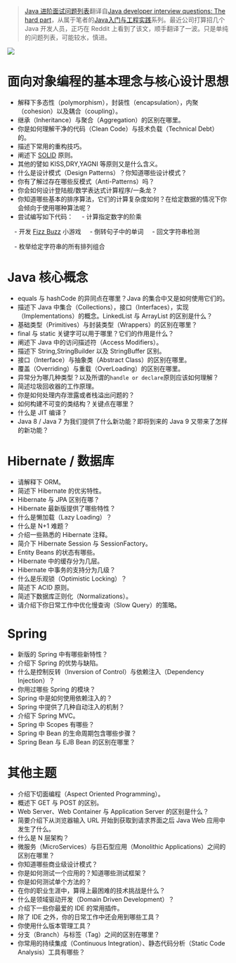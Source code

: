 ﻿
> [Java 进阶面试问题列表](https://zhuanlan.zhihu.com/p/24910702)翻译自[Java developer interview questions: The hard part](https://howtotrainyourjava.com/2016/07/14/java-developer-interview-questions-the-hard-part/)，从属于笔者的[Java入门与工程实践](https://github.com/wxyyxc1992/Java-Introduction-And-Engineering-Practices)系列。最近公司打算招几个 Java 开发人员，正巧在 Reddit 上看到了该文，顺手翻译了一波。只是单纯的问题列表，可能较水，慎进。


![](https://coding.net/u/hoteam/p/Cache/git/raw/master/2017/1/2/QQ2017011611fas.png)


# 面向对象编程的基本理念与核心设计思想


- 解释下多态性（polymorphism），封装性（encapsulation），内聚（cohesion）以及耦合（coupling）。
- 继承（Inheritance）与聚合（Aggregation）的区别在哪里。
- 你是如何理解干净的代码（Clean Code）与技术负载（Technical Debt）的。
- 描述下常用的重构技巧。
- 阐述下 [SOLID](http://howtotrainyourjee.com/2014/08/28/rock-solid-code/) 原则。
- 其他的譬如 KISS,DRY,YAGNI 等原则又是什么含义。
- 什么是设计模式（Design Patterns）？你知道哪些设计模式？
- 你有了解过存在哪些反模式（Anti-Patterns）吗？
- 你会如何设计登陆舰/数学表达式计算程序/一条龙？
- 你知道哪些基本的排序算法，它们的计算复杂度如何？在给定数据的情况下你会倾向于使用哪种算法呢？
- 尝试编写如下代码：
    - 计算指定数字的阶乘

    - 开发 [Fizz Buzz](http://c2.com/cgi/wiki?FizzBuzzTest) 小游戏
    - 倒转句子中的单词
    - 回文字符串检测

    - 枚举给定字符串的所有排列组合



# Java 核心概念
- equals 与 hashCode 的异同点在哪里？Java 的集合中又是如何使用它们的。
- 描述下 Java 中集合（Collections），接口（Interfaces），实现（Implementations）的概念。LinkedList 与 ArrayList 的区别是什么？
- 基础类型（Primitives）与封装类型（Wrappers）的区别在哪里？
- final 与 static 关键字可以用于哪里？它们的作用是什么？
- 阐述下 Java 中的访问描述符（Access Modifiers）。
- 描述下 String,StringBuilder 以及 StringBuffer 区别。
- 接口（Interface）与抽象类（Abstract Class）的区别在哪里。
- 覆盖（Overriding）与重载（OverLoading）的区别在哪里。
- 异常分为哪几种类型？以及所谓的`handle or declare`原则应该如何理解？
- 简述垃圾回收器的工作原理。
- 你是如何处理内存泄露或者栈溢出问题的？
- 如何构建不可变的类结构？关键点在哪里？
- 什么是 JIT 编译？
- Java 8 / Java 7 为我们提供了什么新功能？即将到来的 Java 9 又带来了怎样的新功能？


# Hibernate / 数据库
- 请解释下 ORM。
- 简述下 Hibernate 的优劣特性。
- Hibernate 与 JPA 区别在哪？
- Hibernate 最新版提供了哪些特性？
- 什么是懒加载（Lazy Loading）？
- 什么是 N+1 难题？
- 介绍一些熟悉的 Hibernate 注释。
- 简介下 Hibernate Session 与 SessionFactory。
- Entity Beans 的状态有哪些。
- Hibernate 中的缓存分为几层。
- Hibernate 中事务的支持分为几级？
- 什么是乐观锁（Optimistic Locking）？
- 简述下 ACID 原则。
- 简述下数据库正则化（Normalizations）。
- 请介绍下你日常工作中优化慢查询（Slow Query）的策略。


# Spring
- 新版的 Spring 中有哪些新特性？
- 介绍下 Spring 的优势与缺陷。
- 什么是控制反转（Inversion of Control）与依赖注入（Dependency Injection）？
- 你用过哪些 Spring 的模块？
- Spring 中是如何使用依赖注入的？
- Spring 中提供了几种自动注入的机制？
- 介绍下 Spring MVC。
- Spring 中 Scopes 有哪些？
- Spring 中 Bean 的生命周期包含哪些步骤？
- Spring Bean 与 EJB Bean 的区别在哪里？




# 其他主题


- 介绍下切面编程（Aspect Oriented Programming）。
- 概述下 GET 与 POST 的区别。
- Web Server、Web Container 与 Application Server 的区别是什么？
- 简要介绍下从浏览器输入 URL 开始到获取到请求界面之后 Java Web 应用中发生了什么。
- 什么是 N 层架构？
- 微服务（MicroServices）与巨石型应用（Monolithic Applications）之间的区别在哪里？
- 你知道哪些商业级设计模式？
- 你是如何测试一个应用的？知道哪些测试框架？
- 你是如何测试单个方法的？
- 在你的职业生涯中，算得上最困难的技术挑战是什么？
- 什么是领域驱动开发（Domain Driven Development）？
- 介绍下一些你最爱的 IDE 的常用插件。
- 除了 IDE 之外，你的日常工作中还会用到哪些工具？
- 你使用什么版本管理工具？
- 分支（Branch）与标签（Tag）之间的区别在哪里？
- 你常用的持续集成（Continuous Integration）、静态代码分析（Static Code Analysis）工具有哪些？



















